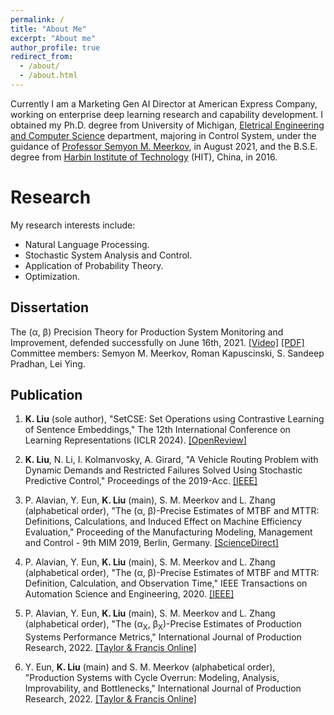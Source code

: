 ```yaml
---
permalink: /
title: "About Me"
excerpt: "About me"
author_profile: true
redirect_from: 
  - /about/
  - /about.html
---
```


Currently I am a Marketing Gen AI Director at American Express Company, working on enterprise deep learning research and capability development. I obtained my Ph.D. degree from University of Michigan, [Eletrical Engineering and Computer Science](https://eecs.engin.umich.edu/) department, majoring in Control System, under the guidance of [Professor Semyon M. Meerkov](https://eecs.engin.umich.edu/people/meerkov-semyon-m/), in August 2021, and the B.S.E. degree from [Harbin Institute of Technology](http://en.hit.edu.cn/) (HIT), China, in 2016.

Research
======
My research interests include:
* Natural Language Processing.
* Stochastic System Analysis and Control.
* Application of Probability Theory.
* Optimization.

Dissertation
------
The (&alpha;, &beta;) Precision Theory for Production System Monitoring and Improvement, defended successfully on June 16th, 2021. [[Video]](https://youtu.be/bXkVGuTwRiY?si=57wng7QdGf_C-qea) [[PDF]](https://deepblue.lib.umich.edu/bitstream/handle/2027.42/169726/kangliu_1.pdf?sequence=1) Committee members: Semyon M. Meerkov, Roman Kapuscinski, S. Sandeep Pradhan, Lei Ying.

Publication
------
1. **K. Liu** (sole author), "SetCSE: Set Operations using Contrastive Learning of Sentence Embeddings," The 12th International Conference on Learning Representations (ICLR 2024). [[OpenReview]](https://openreview.net/pdf?id=zEHGSN8Hy8)

1. **K. Liu**, N. Li, I. Kolmanvosky, A. Girard, "A Vehicle Routing Problem with Dynamic Demands and Restricted Failures Solved Using Stochastic Predictive Control," Proceedings of the 2019-Acc. [[IEEE]](https://ieeexplore.ieee.org/abstract/document/8814997)

1. P. Alavian, Y. Eun, **K. Liu** (main), S. M. Meerkov and L. Zhang (alphabetical order), "The (&alpha;, &beta;)-Precise Estimates of MTBF and MTTR: Definitions, Calculations, and Induced Effect on Machine Efficiency Evaluation," Proceeding of the Manufacturing Modeling, Management and Control - 9th MIM 2019, Berlin, Germany. [[ScienceDirect]](https://www.sciencedirect.com/science/article/pii/S2405896319313047)

1. P. Alavian, Y. Eun, **K. Liu** (main), S. M. Meerkov and L. Zhang (alphabetical order), "The (&alpha;, &beta;)-Precise Estimates of MTBF and MTTR: Definition, Calculation, and Observation Time," IEEE Transactions on Automation Science and Engineering, 2020. [[IEEE]](https://ieeexplore.ieee.org/abstract/document/9180078)

1. P. Alavian, Y. Eun, **K. Liu** (main), S. M. Meerkov and L. Zhang (alphabetical order), "The (&alpha;<sub>X</sub>, &beta;<sub>X</sub>)-Precise Estimates of Production Systems Performance Metrics," International Journal of Production Research, 2022. [[Taylor & Francis Online]](https://www.tandfonline.com/doi/abs/10.1080/00207543.2021.1886367)

1. Y. Eun, **K. Liu** (main) and S. M. Meerkov (alphabetical order), "Production Systems with Cycle Overrun: Modeling, Analysis, Improvability, and Bottlenecks," International Journal of Production Research, 2022. [[Taylor & Francis Online]](https://www.tandfonline.com/doi/abs/10.1080/00207543.2021.1968528)